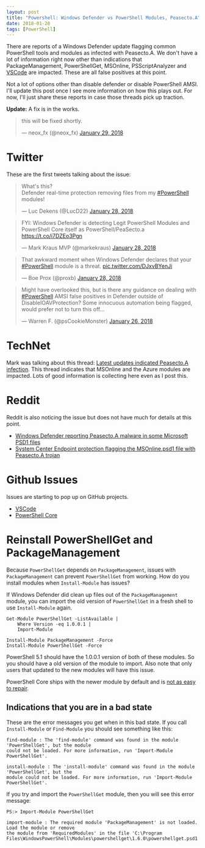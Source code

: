 ```yaml
---
layout: post
title: "Powershell: Windows Defender vs PowerShell Modules, Peasecto.A"
date: 2018-01-28
tags: [PowerShell]
---
```


There are reports of a Windows Defender update flagging common PowerShell tools and modules as infected with Peasecto.A. We don't have a lot of information right now other than indications that PackageManagement, PowerShellGet, MSOnline, PSScriptAnalyzer and [VSCode](https://github.com/Microsoft/vscode/issues/42284) are impacted. These are all false positives at this point.

<!--more-->
Not a lot of options other than disable defender or disable PowerShell AMSI. I'll update this post once I see more information on how this plays out. For now, I'll just share these reports in case those threads pick up traction.

**Update:** A fix is in the works.

<blockquote class="twitter-tweet" data-conversation="none" data-lang="en"><p lang="en" dir="ltr">this will be fixed shortly.</p>&mdash; neox_fx (@neox_fx) <a href="https://twitter.com/neox_fx/status/957798550888267776?ref_src=twsrc%5Etfw">January 29, 2018</a></blockquote>
<script async src="https://platform.twitter.com/widgets.js" charset="utf-8"></script>


# Twitter

These are the first tweets talking about the issue:

<blockquote class="twitter-tweet" data-lang="en"><p lang="en" dir="ltr">What&#39;s this?<br>Defender real-time protection removing files from my <a href="https://twitter.com/hashtag/PowerShell?src=hash&amp;ref_src=twsrc%5Etfw">#PowerShell</a>  modules!</p>&mdash; Luc Dekens (@LucD22) <a href="https://twitter.com/LucD22/status/957732708741992448?ref_src=twsrc%5Etfw">January 28, 2018</a></blockquote>
<script async src="https://platform.twitter.com/widgets.js" charset="utf-8"></script>


<blockquote class="twitter-tweet" data-lang="en"><p lang="en" dir="ltr">FYI: Windows Defender is detecting Legit PowerShell Modules and PowerShell Core itself as PowerShell/PeaSecto.a <a href="https://t.co/i7DZEo3Pgn">https://t.co/i7DZEo3Pgn</a></p>&mdash; Mark Kraus MVP (@markekraus) <a href="https://twitter.com/markekraus/status/957743213749686272?ref_src=twsrc%5Etfw">January 28, 2018</a></blockquote>
<script async src="https://platform.twitter.com/widgets.js" charset="utf-8"></script>

<blockquote class="twitter-tweet" data-cards="hidden" data-lang="en"><p lang="en" dir="ltr">That awkward moment when Windows Defender declares that your <a href="https://twitter.com/hashtag/PowerShell?src=hash&amp;ref_src=twsrc%5Etfw">#PowerShell</a> module is a threat. <a href="https://t.co/DJxvBYenJi">pic.twitter.com/DJxvBYenJi</a></p>&mdash; Boe Prox (@proxb) <a href="https://twitter.com/proxb/status/957723701071568897?ref_src=twsrc%5Etfw">January 28, 2018</a></blockquote>
<script async src="https://platform.twitter.com/widgets.js" charset="utf-8"></script>


<blockquote class="twitter-tweet" data-lang="en"><p lang="en" dir="ltr">Might have overlooked this, but is there any guidance on dealing with <a href="https://twitter.com/hashtag/PowerShell?src=hash&amp;ref_src=twsrc%5Etfw">#PowerShell</a> AMSI false positives in Defender outside of DisableIOAVProtection?  Some innocuous automation being flagged, would prefer not to turn this off...</p>&mdash; Warren F. (@psCookieMonster) <a href="https://twitter.com/psCookieMonster/status/956995840006152192?ref_src=twsrc%5Etfw">January 26, 2018</a></blockquote>
<script async src="https://platform.twitter.com/widgets.js" charset="utf-8"></script>


# TechNet

Mark was talking about this thread: [Latest updates indicated Peasecto.A infection](https://social.technet.microsoft.com/Forums/en-US/40fa56dd-b73f-456a-9d97-cdb4500bc7ed/latest-updates-indicated-peasectoa-infection-?forum=WindowsDefenderATPPreview). This thread indicates that MSOnline and the Azure modules are impacted. Lots of good information is collecting here even as I post this.

# Reddit

Reddit is also noticing the issue but does not have much for details at this point.

* [Windows Defender reporting Peasecto.A malware in some Microsoft PSD1 files](https://www.reddit.com/r/PowerShell/comments/7to5dy/windows_defender_reporting_peasectoa_malware_in)
* [System Center Endpoint protection flagging the MSOnline.psd1 file with Peasecto.A trojan](https://www.reddit.com/r/sysadmin/comments/7tnukh/system_center_endpoint_protection_flagging_the)

# Github Issues

Issues are starting to pop up on GitHub projects.

* [VSCode](https://github.com/Microsoft/vscode/issues/42284)
* [PowerShell Core](https://github.com/PowerShell/PowerShell/issues/6056)

# Reinstall PowerShellGet and PackageManagement

Because `PowerShellGet` depends on `PackageManagement`, issues with `PackageManagement` can prevent `PowerShellGet` from working. How do you install modules when `Install-Module` has issues?

If Windows Defender did clean up files out of the `PackageManagement` module, you can import the old version of `PowerShellGet` in a fresh shell to use `Install-Module` again.

    Get-Module PowerShellGet -ListAvailable |
        Where Version -eq 1.0.0.1 |
        Import-Module

    Install-Module PackageManagement -Force
    Install-Module PowerShellGet -Force

PowerShell 5.1 should have the 1.0.0.1 version of both of these modules. So you should have a old version of the module to import. Also note that only users that updated to the new modules will have this issue.

PowerShell Core ships with the newer module by default and is [not as easy to repair](https://github.com/PowerShell/PowerShell/issues/6056).

## Indications that you are in a bad state

These are the error messages you get when in this bad state. If you call `Install-Module` or `Find-Module` you should see something like this:

    find-module : The 'find-module' command was found in the module 'PowerShellGet', but the module
    could not be loaded. For more information, run 'Import-Module PowerShellGet'.

    install-module : The 'install-module' command was found in the module 'PowerShellGet', but the
    module could not be loaded. For more information, run 'Import-Module PowerShellGet'.

If you try and import the `PowerShellGet` module, then you will see this error message:

    PS:> Import-Module PowerShellGet

    import-module : The required module 'PackageManagement' is not loaded. Load the module or remove
    the module from 'RequiredModules' in the file 'C:\Program
    Files\WindowsPowerShell\Modules\powershellget\1.6.0\powershellget.psd1'.

